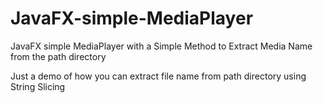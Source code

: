 # JavaFX-simple-MediaPlayer
JavaFX simple MediaPlayer with a Simple Method to Extract Media Name from the path directory

Just a demo of how you can extract file name from path directory using String Slicing
